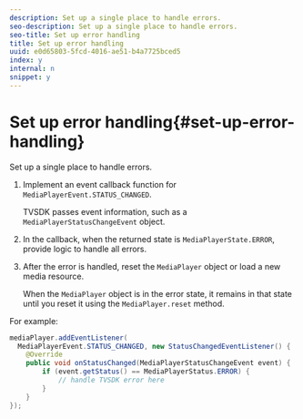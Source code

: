 ```yaml
---
description: Set up a single place to handle errors.
seo-description: Set up a single place to handle errors.
seo-title: Set up error handling
title: Set up error handling
uuid: e0d65803-5fcd-4016-ae51-b4a7725bced5
index: y
internal: n
snippet: y
---
```


# Set up error handling{#set-up-error-handling}

Set up a single place to handle errors.

1. Implement an event callback function for `MediaPlayerEvent.STATUS_CHANGED`.

   TVSDK passes event information, such as a `MediaPlayerStatusChangeEvent` object.
1. In the callback, when the returned state is `MediaPlayerState.ERROR`, provide logic to handle all errors.
1. After the error is handled, reset the `MediaPlayer` object or load a new media resource.

   When the `MediaPlayer` object is in the error state, it remains in that state until you reset it using the `MediaPlayer.reset` method.

<a id="example_49FF225E92EA494AA06B2E5F26101F4C"></a>

For example: 

```java
mediaPlayer.addEventListener( 
  MediaPlayerEvent.STATUS_CHANGED, new StatusChangedEventListener() { 
    @Override 
    public void onStatusChanged(MediaPlayerStatusChangeEvent event) { 
        if (event.getStatus() == MediaPlayerStatus.ERROR) { 
            // handle TVSDK error here 
        } 
    } 
});
```

